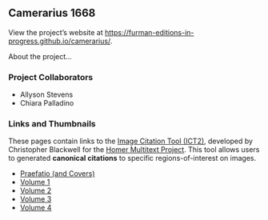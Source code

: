 ## Camerarius 1668

View the project’s website at <https://furman-editions-in-progress.github.io/camerarius/>.

About the project…

### Project Collaborators

- Allyson Stevens
- Chiara Palladino


### Links and Thumbnails

These pages contain links to the [Image Citation Tool (ICT2)](http://www.homermultitext.org/ict2/index.html?urn=urn:cite2:fufolio:camerarius1668.2020a:01_00002), developed by Christopher Blackwell for the [Homer Multitext Project](www.homermultitext.org). This tool allows users to generated **canonical citations** to specific regions-of-interest on images.

- [Praefatio (and Covers)](praef_thumbs.md)
- [Volume 1](vol1_thumbs.md)
- [Volume 2](vol2_thumbs.md)
- [Volume 3](vol3_thumbs.md)
- [Volume 4](vol4_thumbs.md)


